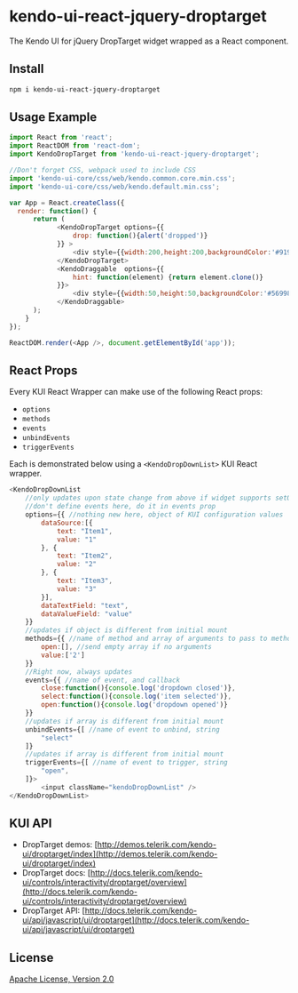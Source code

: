 # kendo-ui-react-jquery-droptarget

The Kendo UI for jQuery DropTarget widget wrapped as a React component.

## Install

```bash
npm i kendo-ui-react-jquery-droptarget
```

## Usage Example

```javascript
import React from 'react';
import ReactDOM from 'react-dom';
import KendoDropTarget from 'kendo-ui-react-jquery-droptarget';

//Don't forget CSS, webpack used to include CSS
import 'kendo-ui-core/css/web/kendo.common.core.min.css';
import 'kendo-ui-core/css/web/kendo.default.min.css';

var App = React.createClass({
  render: function() {
	  return (
			<KendoDropTarget options={{
				drop: function(){alert('dropped')}
			}} >
				<div style={{width:200,height:200,backgroundColor:'#919922'}}>drop</div>
			</KendoDropTarget>
			<KendoDraggable  options={{
				hint: function(element) {return element.clone()}
			}}>
				<div style={{width:50,height:50,backgroundColor:'#569988'}}>drag me</div>
			</KendoDraggable>
	  );
	}
});

ReactDOM.render(<App />, document.getElementById('app'));
```

## React Props

Every KUI React Wrapper can make use of the following React props:

* `options`
* `methods`
* `events`
* `unbindEvents`
* `triggerEvents`

Each is demonstrated below using a `<KendoDropDownList>` KUI React wrapper.

```javascript
<KendoDropDownList
	//only updates upon state change from above if widget supports setOptions()
	//don't define events here, do it in events prop
	options={{ //nothing new here, object of KUI configuration values
		dataSource:[{
			text: "Item1",
			value: "1"
		}, {
			text: "Item2",
			value: "2"
		}, {
			text: "Item3",
			value: "3"
		}],
		dataTextField: "text",
		dataValueField: "value"
	}}
	//updates if object is different from initial mount
	methods={{ //name of method and array of arguments to pass to method
		open:[], //send empty array if no arguments
		value:['2']
	}}
	//Right now, always updates
	events={{ //name of event, and callback
		close:function(){console.log('dropdown closed')},
		select:function(){console.log('item selected')},
		open:function(){console.log('dropdown opened')}
	}}
	//updates if array is different from initial mount
	unbindEvents={[ //name of event to unbind, string
		"select"
	]}
	//updates if array is different from initial mount
	triggerEvents={[ //name of event to trigger, string
		"open",
	]}>
		<input className="kendoDropDownList" />
</KendoDropDownList>
```

## KUI API

* DropTarget demos: [http://demos.telerik.com/kendo-ui/droptarget/index](http://demos.telerik.com/kendo-ui/droptarget/index)
* DropTarget docs: [http://docs.telerik.com/kendo-ui/controls/interactivity/droptarget/overview](http://docs.telerik.com/kendo-ui/controls/interactivity/droptarget/overview)
* DropTarget API: [http://docs.telerik.com/kendo-ui/api/javascript/ui/droptarget](http://docs.telerik.com/kendo-ui/api/javascript/ui/droptarget)

## License

[Apache License, Version 2.0](http://www.apache.org/licenses/LICENSE-2.0)
